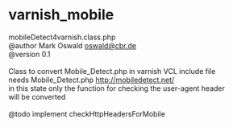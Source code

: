 varnish_mobile
==============
mobileDetect4varnish.class.php<br>
@author Mark Oswald <oswald@cbr.de><br>
@version 0.1<br>
<br>
Class to convert Mobile_Detect.php in varnish VCL include file<br>
needs Mobile_Detect.php http://mobiledetect.net/<br>
in this state only the function for checking the user-agent header<br>
will be converted<br>
<br>
@todo implement checkHttpHeadersForMobile
